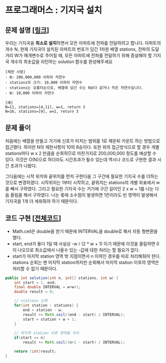 # 프로그래머스 : 기지국 설치

## 문제 설명 [[링크]](https://programmers.co.kr/learn/courses/30/lessons/12979)

우리는 기지국을 **최소로 설치**하면서 모든 아파트에 전파를 전달하려고 합니다. 아파트의 개수 N, 현재 기지국이 설치된 아파트의 번호가 담긴 1차원 배열 stations, 전파의 도달 거리 W가 매개변수로 주어질 때, 모든 아파트에 전파를 전달하기 위해 증설해야 할 기지국 개수의 최솟값을 리턴하는 solution 함수를 완성해주세요

```
[제한 사항]
- N: 200,000,000 이하의 자연수
- stations의 크기: 10,000 이하의 자연수
- stations는 오름차순으로, 배열에 담긴 수는 N보다 같거나 작은 자연수입니다.
- W: 10,000 이하의 자연수

[예]
N=11, stations=[4,11], w=1, return 3
N=16, stations=[9], w=2, return 3
```



## 문제 풀이

처음에는 배열을 만들고 거기에 신호가 미치는 범위를 1로 채운뒤 카운트 하는 방법으로 접근했다. 하지만 N의 제한사항이 10의 8승이다. 또한 위의 접근방식으로 할 경우 개별 stations마다 w x 2 만큼을 순회하므로 마찬가지로 200,000,000 정도를 예상할 수 있다. 이것은 O(N)으로 하더라도 시간초과가 될수 있는데 역시나 코드로 구현한 결과 시간 초과가 나왔다.

그다음에는 시작 위치와 끝위치를 먼저 구한다음 그 구간에 필요한 기지국 수를 더하는 것으로 변경하였다. 시작위치는 1부터 시작하고, 끝위치는 stations의 개별 좌표에서 w를 빼서 구하였다. 그리고 필요한 기지국 수는 거기에 구간 길이인 2  x w + 1를 나눈 다음 올림을 해서 구하였다. 나눈 몫에 소수점이 발생하면 1칸이라도 빈 영역이 발생해서 기지국을 1개 더 세워줘야 하기 때문이다.



## 코드 구현 [[전체코드](./Solution.java)]

- Math.ceil은 double을 받기 때문에 INTERVAL을 double로 해서 자동 형변환을 했다.
- start, end가 둘다 1일 때 사실상 -w / (2 * w + 1) 이기 때문에 이것을 올림하면 0이 나오므로 최소값에서 나올수 있는 -값에 대한 처리는 할 필요가 없다.
- start가 마지막 station 영역 밖 지점이면서 n 이하인 경우를 따로 처리해줘야 한다. stations 순회는 맨 마지막 station까지만 순회해서 마지막 station 이후의 영역은 처리할 수 없기 때문이다.

```java
public int solution(int n, int[] stations, int w) {
    int start = 1, end;
    final double INTERVAL = w+w+1;
    double result = 0;

    // stations 순회
    for(int station : stations) {
        end = station - w;
        result += Math.ceil((end - start) / INTERVAL);
        start = station + w + 1;
    }
    
    // 마지막 station 이후 영역을 처리
    if(start <= n)
        result += Math.ceil((n+1 - start) / INTERVAL);

    return (int)result;
}
```

